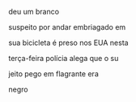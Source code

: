 deu um branco

suspeito por andar embriagado em

sua bicicleta é preso nos EUA nesta

terça-feira polícia alega que o su

jeito pego em flagrante era 

negro
